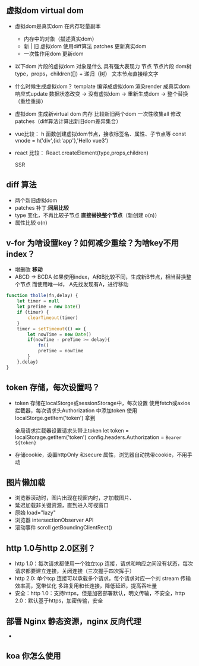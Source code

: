 ## 虚拟dom virtual dom
- 虚拟dom是真实dom 在内存轻量副本
  - 内存中的对象（描述真实dom）
  - 新 | 旧 虚拟dom 使用diff算法 patches 更新真实dom
  - 一次性作用dom 更新dom

- 以下dom 片段的虚拟dom 对象是什么
  具有强大表现力 节点 节点片段 dom树
  type，props，children([]) + 递归（树）
  文本节点直接给文字
  
- 什么时候生成虚拟dom？
  template 编译成虚拟dom 渲染render 成真实dom
  响应式update 数据状态改变 -> 没有虚拟dom -> 重新生成dom -> 整个替换（重绘重排）

- 虚拟dom 生成新virtual dom 内存 比较新旧两个dom
  一次性收集all 修改patches（diff算法计算出新旧dom差异集合）
- vue比较：
  h 函数创建虚拟dom节点，接收标签名、属性、子节点等
  const vnode = h('div',{id:'app'},'Hello vue3')
- react 比较：
  React.createElement(type,props,children)
  
  SSR  

## diff 算法
- 两个新旧虚拟dom 
- patches 补丁:**同层比较**
- type 变化，不再比较子节点
  **直接替换整个节点**（新创建 o(n)）
- 属性比较 o(n)
  
## v-for 为啥设置key？如何减少重绘？为啥key不用index？
- 增删改 **移动**
- ABCD -> BCDA 如果使用index，A和B比较不同，生成新B节点，相当替换整个节点
  而使用唯一id， A先找发现有A，进行移动

```js
function tholle(fn,delay) {
    let timer = null
    let preTime = new Date()
    if (timer) {
        clearTimeout(timer)
    }
    timer = setTimeout(() => {
        let nowTime = new Date()
        if(nowTime - preTime >= delay){
            fn()
            preTime = nowTime
        }
    },delay)
}
```
## token 存储，每次设置吗？
- token 存储在localStorge或sessionStorage中，每次设置
  使用fetch或axios 拦截器，每次请求头Authorization 中添加token
  使用localStorge.getItem('token') 拿到

  全局请求拦截器设置请求头带上token
  let token = localStorage.getItem('token')
  config.headers.Authorization = `Bearer ${token}`
- 存储cookie，设置httpOnly 和secure 属性，浏览器自动携带cookie，不用手动

## 图片懒加载
- 浏览器滚动时，图片出现在视窗内时，才加载图片、
- 延迟加载非关键资源，直到进入可视窗口
- 原始 load="lazy"
- 浏览器 intersectionObserver API
- 滚动事件 scroll getBoundingClientRect()

## http 1.0与http 2.0区别？
- http 1.0：每次请求都使用一个独立tcp 连接，请求和响应之间没有状态，每次请求都要建立连接，关闭连接（三次握手四次挥手）
- http 2.0: 单个tcp 连接可以承载多个请求，每个请求对应一个刘 stream 传输效率高，宽带优化
  多路复用和长连接，降低延迟，提高吞吐量
- 安全：http 1.0：支持https，但是加密部署默认，明文传输，不安全，http 2.0：默认基于https，加密传输，安全

## 部署 Nginx 静态资源，nginx 反向代理
-

## koa 你怎么使用



